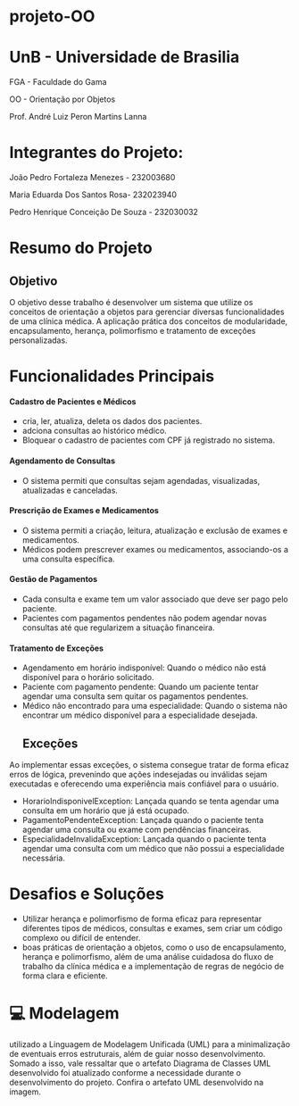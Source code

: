# projeto-OO
# UnB - Universidade de Brasilia

FGA - Faculdade do Gama

OO - Orientação por Objetos

Prof. André Luiz Peron Martins Lanna

# Integrantes do Projeto:

João Pedro Fortaleza Menezes - 232003680

Maria Eduarda Dos Santos Rosa- 232023940

Pedro Henrique Conceição De Souza - 232030032

# Resumo do Projeto
## Objetivo
O objetivo desse trabalho é desenvolver um sistema que utilize os conceitos de orientação a objetos para gerenciar diversas funcionalidades de uma clínica médica. A aplicação prática dos conceitos de modularidade, encapsulamento, herança, polimorfismo e tratamento de exceções personalizadas.

# Funcionalidades Principais
#### Cadastro de Pacientes e Médicos
- cria, ler, atualiza, deleta os dados dos pacientes.
- adciona consultas ao histórico médico.
- Bloquear o cadastro de pacientes com CPF já registrado no sistema.
#### Agendamento de Consultas
- O sistema permiti que consultas sejam agendadas, visualizadas, atualizadas e canceladas.
#### Prescrição de Exames e Medicamentos
- O sistema permiti a criação, leitura, atualização e exclusão de exames e medicamentos.
- Médicos podem prescrever exames ou medicamentos, associando-os a uma consulta específica.
#### Gestão de Pagamentos
- Cada consulta e exame tem um valor associado que deve ser pago pelo paciente.
- Pacientes com pagamentos pendentes não podem agendar novas consultas até que regularizem a situação financeira.
#### Tratamento de Exceções
- Agendamento em horário indisponível: Quando o médico não está disponível para o horário solicitado.
- Paciente com pagamento pendente: Quando um paciente tentar agendar uma consulta sem quitar os pagamentos pendentes.
- Médico não encontrado para uma especialidade: Quando o sistema não encontrar um médico disponível para a especialidade desejada.
  ## Exceções
 Ao implementar essas exceções, o sistema consegue tratar de forma eficaz erros de lógica, prevenindo que ações indesejadas ou inválidas sejam executadas e oferecendo uma experiência mais confiável para o usuário.
 
   - HorarioIndisponivelException: Lançada quando se tenta agendar uma consulta em um horário que já está ocupado.
   - PagamentoPendenteException: Lançada quando o paciente tenta agendar uma consulta ou exame com pendências financeiras.
   - EspecialidadeInvalidaException: Lançada quando o paciente tenta agendar uma consulta com um médico que não possui a especialidade necessária.
# Desafios e Soluções
- Utilizar herança e polimorfismo de forma eficaz para representar diferentes tipos de médicos, consultas e exames, sem criar um código complexo ou difícil de entender.
- boas práticas de orientação a objetos, como o uso de encapsulamento, herança e polimorfismo, além de uma análise cuidadosa do fluxo de trabalho da clínica médica e a implementação de regras de negócio de forma clara e eficiente.
     
# 💻 Modelagem
utilizado a Linguagem de Modelagem Unificada (UML) para a minimalização de eventuais erros estruturais, além de guiar nosso desenvolvimento. Somado a isso, vale ressaltar que o artefato Diagrama de Classes UML desenvolvido foi atualizado conforme a necessidade durante o desenvolvimento do projeto. Confira o artefato UML desenvolvido na imagem.



  


     


